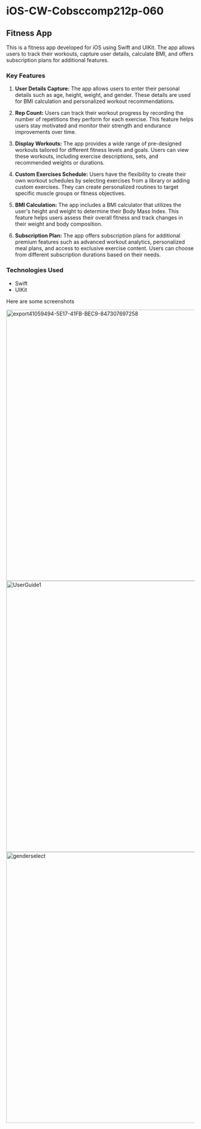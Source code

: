 # iOS-CW-Cobsccomp212p-060

## Fitness App

This is a fitness app developed for iOS using Swift and UIKit. The app allows users to track their workouts, capture user details, calculate BMI, and offers subscription plans for additional features. 

### Key Features

1. **User Details Capture:** The app allows users to enter their personal details such as age, height, weight, and gender. These details are used for BMI calculation and personalized workout recommendations.

2. **Rep Count:** Users can track their workout progress by recording the number of repetitions they perform for each exercise. This feature helps users stay motivated and monitor their strength and endurance improvements over time.

3. **Display Workouts:** The app provides a wide range of pre-designed workouts tailored for different fitness levels and goals. Users can view these workouts, including exercise descriptions, sets, and recommended weights or durations.

4. **Custom Exercises Schedule:** Users have the flexibility to create their own workout schedules by selecting exercises from a library or adding custom exercises. They can create personalized routines to target specific muscle groups or fitness objectives.

5. **BMI Calculation:** The app includes a BMI calculator that utilizes the user's height and weight to determine their Body Mass Index. This feature helps users assess their overall fitness and track changes in their weight and body composition.

6. **Subscription Plan:** The app offers subscription plans for additional premium features such as advanced workout analytics, personalized meal plans, and access to exclusive exercise content. Users can choose from different subscription durations based on their needs.

### Technologies Used

- Swift
- UIKit

Here are some screenshots

<img width="725" alt="export41059494-5E17-41FB-BEC9-847307697258" src="https://github.com/IsiniBandara/iOS-CW-Cobsccomp212p-060/assets/67850663/260ece8a-eb18-4cf7-a4e9-1512b053c56e">
<img width="725" alt="UserGuide1" src="https://github.com/IsiniBandara/iOS-CW-Cobsccomp212p-060/assets/67850663/6a9d375a-8f97-4180-a0a4-7a88bac92dc9">
<img width="725" alt="genderselect" src="https://github.com/IsiniBandara/iOS-CW-Cobsccomp212p-060/assets/67850663/6d62c145-41af-46f1-b253-274ba947817f">
